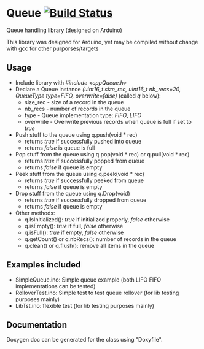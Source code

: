 # Queue [![Build Status](https://travis-ci.org/SMFSW/Queue.svg?branch=master)](https://travis-ci.org/SMFSW/Queue)
Queue handling library (designed on Arduino)

This library was designed for Arduino, yet may be compiled without change with gcc for other purporses/targets

## Usage

- Include library with _#include <cppQueue.h>_
- Declare a Queue instance _(uint16_t size_rec, uint16_t nb_recs=20, QueueType type=FIFO, overwrite=false)_ (called _q_ below):
  - size_rec - size of a record in the queue
  - nb_recs - number of records in the queue
  - type - Queue implementation type: _FIFO_, _LIFO_
  - overwrite - Overwrite previous records when queue is full if set to _true_
- Push stuff to the queue using q.push(void * rec)
  - returns _true_ if successfully pushed into queue
  - returns _false_ is queue is full
- Pop stuff from the queue using q.pop(void * rec) or q.pull(void * rec)
  - returns _true_ if successfully popped from queue
  - returns _false_ if queue is empty
- Peek stuff from the queue using q.peek(void * rec)
  - returns _true_ if successfully peeked from queue
  - returns _false_ if queue is empty
- Drop stuff from the queue using q.Drop(void)
  - returns _true_ if successfully dropped from queue
  - returns _false_ if queue is empty
- Other methods:
  - q.IsInitialized(): _true_ if initialized properly, _false_ otherwise
  - q.isEmpty(): _true_ if full, _false_ otherwise
  - q.isFull(): _true_ if empty, _false_ otherwise
  - q.getCount() or q.nbRecs(): number of records in the queue
  - q.clean() or q.flush(): remove all items in the queue

## Examples included

- SimpleQueue.ino: Simple queue example (both LIFO FIFO implementations can be tested)
- RolloverTest.ino: Simple test to test queue rollover (for lib testing purposes mainly)
- LibTst.ino: flexible test (for lib testing purposes mainly)

## Documentation

Doxygen doc can be generated for the class using "Doxyfile".
